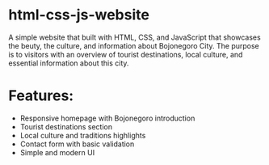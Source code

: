 # html-css-js-website
A simple website that built with HTML, CSS, and JavaScript that showcases the beuty, the culture, and information about Bojonegoro City. The purpose is to visitors with an overview of tourist destinations, local culture, and essential information about this city.

# Features:
+ Responsive homepage with Bojonegoro introduction
+ Tourist destinations section
+ Local culture and traditions highlights
+ Contact form with basic validation
+ Simple and modern UI
